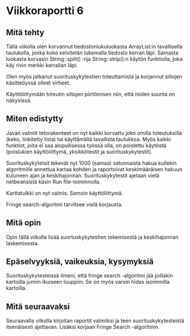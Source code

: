 # Viikkoraportti 6

## Mitä tehty

Tällä viikolla olen korvannut tiedostonlukuluokasta ArrayList:in tavallisella taulukolla, jonka koko selvitetän lukemalla tiedosto kerran läpi. Samasta luokasta korvasin  String::split() :nja String::strip():n käytön funktiolla, joka käy rivin merkki kerrallan läpi. 

Olen myös jatkanut suorituskykytestien toteuttamista ja korjannut siltojen käsitteöyssä olleet virheet.

Käyttöliittymään toteutin siltojen piirtömisen niin, että niiden suunta on näkyvissä.

## Miten edistytty

Javan valmiit tetorakenteet on nyt kaikki korvattu joko omilla toteutuksilla (keko, linkitetty lista) tai käyttämällä tavallista taulukkoa. Myös kaikki funktiot, joita ei saa alopullisessa työssä olla, on poistettu käytöstä (poislukien käyttöliittymä, yksikkötestit ja suorituskykytestit).

Suorituskykytetsit tekevät nyt 1000 (samaa) satunnaista hakua kullekin algoritmille annettua kartaa kohden ja raportoivat keskimääräisen hakuun kuluneen ajan ja keskihajonnan. Suorituskykytestit ajetaan vielä netbeansistä käsin Run file-toiminnolla.

Karttatulkki on nyt valmis. Samoin käyttöliittymä. 

Fringe search-algoritmi tarvitsee vielä korjausta.

## Mitä opin

Opin tällä viikolla lisää suortuskykytestien tekemisestä ja keskihajonnan laskemisesta.

## Epäselvyyksiä, vaikeuksia, kysymyksiä

Suorituskykytesteissä ilmeni, että fringe search -algoritmi jää joillakin kartoilla jumiin ikuiseen luuppiin. Se on myös varsin hidas isoimmilla kartoilla.

## Mitä seuraavaksi

Seuraavalla viikolla kirjoitan raportit valmiiksi ja teen suorituskykytesteistä itsenäisesti ajettavan. Lisäksi korjaan Fringe Search -algoritmin.



